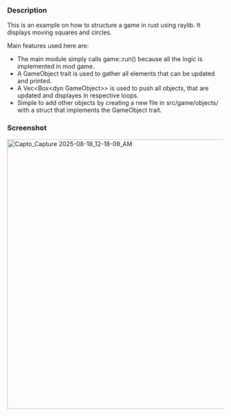### Description ###
This is an example on how to structure a game in rust using raylib.
It displays moving squares and circles.

Main features used here are:

- The main module simply calls game::run() because all the logic is implemented in mod game.
- A GameObject trait is used to gather all elements that can be updated and printed.
- A Vec\<Box\<dyn GameObject\>\> is used to push all objects, that are updated and displayes in respective loops.
- Simple to add other objects by creating a new file in src/game/objects/ with a struct that implements the GameObject trait.

### Screenshot ###

<img width="800" height="628" alt="Capto_Capture 2025-08-18_12-18-09_AM" src="https://github.com/user-attachments/assets/b450ff7a-ed0d-4577-9f92-12f2ccc637dc" />
